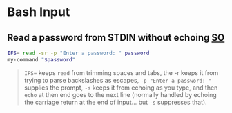 # Bash Input

## Read a password from STDIN without echoing [SO](https://stackoverflow.com/a/55108463/125246)

```bash
IFS= read -sr -p "Enter a password: " password
my-command "$password"
```

> `IFS=` keeps `read` from trimming spaces and tabs, the -r keeps it from trying to parse backslashes as escapes, `-p "Enter a password: "` supplies the prompt, `-s` keeps it from echoing as you type, and then `echo` at then end goes to the next line (normally handled by echoing the carriage return at the end of input... but `-s` suppresses that).